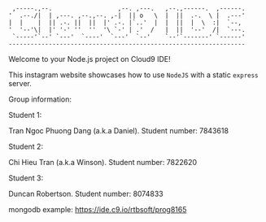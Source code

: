 
     ,-----.,--.                  ,--. ,---.   ,--.,------.  ,------.
    '  .--./|  | ,---. ,--.,--. ,-|  || o   \  |  ||  .-.  \ |  .---'
    |  |    |  || .-. ||  ||  |' .-. |`..'  |  |  ||  |  \  :|  `--, 
    '  '--'\|  |' '-' ''  ''  '\ `-' | .'  /   |  ||  '--'  /|  `---.
     `-----'`--' `---'  `----'  `---'  `--'    `--'`-------' `------'
    ----------------------------------------------------------------- 


Welcome to your Node.js project on Cloud9 IDE!

This instagram website showcases how to use `NodeJS` with a static `express` server.

Group information:

Student 1:

Tran Ngoc Phuong Dang (a.k.a Daniel). Student number: 7843618

Student 2:

Chi Hieu Tran (a.k.a Winson). Student number: 7822620

Student 3:

Duncan Robertson. Student number: 8074833


mongodb example: https://ide.c9.io/rtbsoft/prog8165
